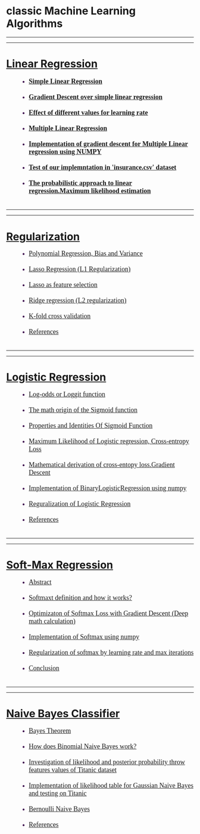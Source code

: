 # classic Machine Learning Algorithms
<hr> <hr>
<h1> <a href="https://daodavid.github.io/classic-ML/notes/linear-regression.html"> Linear Regression </a></h1>
  <h4>
  <font size="4" face="Times New Roma" color="#3f134f">   
  <ul style="margin-left: 30px">
      <li><a href="https://daodavid.github.io/classic-ML/notes/linear-regression.html#simple~linear~regression">Simple Linear Regression </a> </li> <br>
      <li><a href="https://daodavid.github.io/classic-ML/notes/linear-regression.html#grad~sim~linear">Gradient Descent over simple linear regression</a> </li> <br>
      <li><a href="https://daodavid.github.io/classic-ML/notes/linear-regression.html#learning-rate">Effect of different values for learning rate</a> </li> <br>
      <li><a href="https://daodavid.github.io/classic-ML/notes/linear-regression.html#m-linear-r">Multiple Linear Regression</a> </li> <br>
    <li><a href="https://daodavid.github.io/classic-ML/notes/linear-regression.html#impl-multi">Implementation of gradient descent for Multiple Linear regression using NUMPY</a> </li> <br>
     <li><a href="https://daodavid.github.io/classic-ML/notes/linear-regression.html#insurence">Test of our implemntation in 'insurance.csv' dataset </a> </li> <br>
     <li><a href="https://daodavid.github.io/classic-ML/notes/linear-regression.html#MLE">The probabilistic approach to linear regression.Maximum likelihood estimation </a> </li> <br>
</ul> 
</font> 
</h4>
<hr> <hr>

 <h1> <a href="https://daodavid.github.io/classic-ML/notes/reguralization.html">Regularization</a></h1>
 <font size="4" face="Times New Roma" color="#3f134f"> 
    <ul style="margin-left: 30px">
      <li><a href="https://daodavid.github.io/classic-ML/notes/reguralization.html#intro-pol"> Polynomial Regression, Bias and Variance </a> </li> <br>
      <li><a href="https://daodavid.github.io/classic-ML/notes/reguralization.html#lasso"> Lasso Regression (L1 Regularization)</a> </li><br>
      <li><a href="https://daodavid.github.io/classic-ML/notes/reguralization.html#feature"> Lasso as feature selection</a> </li><br>  
      <li><a href="https://daodavid.github.io/classic-ML/notes/reguralization.html#ridge"> Ridge regression (L2 regularization)</a> </li><br>          
      <li><a href="https://daodavid.github.io/classic-ML/notes/reguralization.html#k-fold">  K-fold cross validation </a> </li><br>       
      <li><a href="https://daodavid.github.io/classic-ML/notes/reguralization.html#ref"> References </a> </li><br>     
</ul>    
 </font>
<hr> <hr>
<h1> <a href="https://daodavid.github.io/classic-ML/notes/logistic_regression.html"> Logistic Regression </a></h1>
 <font size="4" face="Times New Roma" color="#3f134f"> 
 <ul style="margin-left: 30px">
      <li><a href="https://daodavid.github.io/classic-ML/notes/logistic_regression.html#odds-ration"> Log-odds or Loggit function  </a> </li> <br>
         <li><a href="#origin">The math origin of the Sigmoid function</a> </li><br>  
      <li><a href="https://daodavid.github.io/classic-ML/notes/logistic_regression.html#prop"> Properties and Identities Of Sigmoid Function</a> </li><br>  
      <li><a href="https://daodavid.github.io/classic-ML/notes/logistic_regression.html#max-li">Maximum Likelihood of Logistic regression, Cross-entropy Loss</a> </li><br>   
      <li><a href="https://daodavid.github.io/classic-ML/notes/logistic_regression.html#grad-descent">  Mathematical derivation of cross-entopy loss.Gradient Descent </a> </li><br>   
      <li><a href="https://daodavid.github.io/classic-ML/notes/logistic_regression.html#impl">   Implementation of BinaryLogisticRegression using numpy </a> </li><br>       
      <li><a href="https://daodavid.github.io/classic-ML/notes/logistic_regression.html#reg"> Reguralization of Logistic Regression  </a> </li><br>       
      <li><a href="https://daodavid.github.io/classic-ML/notes/logistic_regression.html#ref"> References </a> </li><br>     
</ul>    
 </font>
<hr> <hr>

<h1> <a href="https://daodavid.github.io/classic-ML/notes/softmax-regression.html">Soft-Max Regression</a></h1>
<font size="4" face="Times New Roma" color="#3f134f"> 
    <ul style="margin-left: 30px">
      <li><a href="https://daodavid.github.io/classic-ML/notes/softmax-regression.html#abstract">Abstract </a> </li> <br>
      <!--<li><a href='#int-1'>Introduction </a> </li><br> -->
      <li><a href="https://daodavid.github.io/classic-ML/notes/softmax-regression.html#deff_softmax">Softmaxt definition and  how it works?</a> </li><br>
      <li><a href="https://daodavid.github.io/classic-ML/notes/softmax-regression.html#optimization">Optimizaton of  Softmax Loss with Gradient Descent (Deep math calculation)</a> </li><br>  
      <li><a href="https://daodavid.github.io/classic-ML/notes/softmax-regression.html#impl">Implementation of Softmax using numpy </a> </li><br>
       <li><a href="https://daodavid.github.io/classic-ML/notes/softmax-regression.html#reg">Regularization of softmax by learning rate and max iterations</a> </li><br> 
       <li><a href="https://daodavid.github.io/classic-ML/notes/softmax-regression.html#conclusion">Conclusion</a> </li><br>  

</ul>    
 </font>
<hr> <hr>

<h1> <a href="https://daodavid.github.io/classic-ML/notes/naive_bayes_classifier.html">Naive Bayes Classifier</a></h1>
<font size="4" face="Times New Roma" color="#3f134f"> 
    <ul style="margin-left: 30px">
      <li><a href="https://daodavid.github.io/classic-ML/notes/naive_bayes_classifier.html#bayes_theorem">Bayes Theorem</a> </li> <br>
      <li><a href="https://daodavid.github.io/classic-ML/notes/naive_bayes_classifier.html#works">How does Binomial Naive Bayes work?</a> </li><br>
      <li><a href="https://daodavid.github.io/classic-ML/notes/naive_bayes_classifier.html#likeli-invest">Investigation of likelihood and posterior probability  throw features values of Titanic dataset</a> </li><br>  
      <li><a href="https://daodavid.github.io/classic-ML/notes/naive_bayes_classifier.html#testing"> Implementation of likelihood table for Gaussian Naive Bayes and testing on Titanic </a> </li><br>
       <li><a href="https://daodavid.github.io/classic-ML/notes/naive_bayes_classifier.html#bernuli"> Bernoulli Naive Bayes</a> </li><br> 
       <li><a href="https://daodavid.github.io/classic-ML/notes/naive_bayes_classifier.html#ref">References</a> </li><br>  
    </ul>    
</font>
